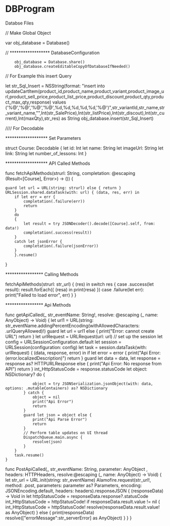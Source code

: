 # DBProgram
Databse Files

// Make Global Object 

var obj_database = Database()


// ****************** DatabaseConfiguration
        
        obj_database = Database.share()
        obj_database.createEditableCopyOfDatabaseIfNeeded()
        
        
 // For Example this insert Query 
 
  let str_Sql_Insert = NSString(format: "insert into updateCartItem(product_id,product_name,product_variant,product_image_url,product_sell_price,product_list_price,product_discount,product_qty,product_max_qty,response) values ('%@','%@','%@','%@',%d,%d,%d,%d,%d,'%@')",str_variantId,str_name,str_variant_name,"",Int(str_SalePrice),Int(str_listPrice),Int(str_discout),Int(str_current),Int(maxQty),str_res) as String
  obj_database.insert(str_Sql_Insert)




//// For Decodable 


******************* Set Parameters 

struct Course: Decodable {
    let id: Int
    let name: String
    let imageUrl: String
    let link: String
    let number_of_lessons: Int
}


******************* API Called Methods 

func fetchApiMethods(strurl: String, completation: @escaping (Result<[Course], Error>) -> ()) {

    guard let url = URL(string: strurl) else { return }
    URLSession.shared.dataTask(with: url) { (data, res, err) in
        if let err = err {
            completation(.failure(err))
            return
        }
        do
        {
            let result = try JSONDecoder().decode([Course].self, from: data!)
            completation(.success(result))
        }
        catch let jsonError {
            completation(.failure(jsonError))
        }
        }.resume()
}


***************** Calling Methods 


fetchApiMethods(strurl: str_url) { (res) in
            switch res {
            case .success(let result):
                result.forEach({ (resa) in
                    print(resa)
                })
            case .failure(let err):
                print("Failed to load error", err)
            }
        }
        
        
        
***************** Api Methods 


func getApiCalled(_ str_eventName: String!, resolve: @escaping (_ name: AnyObject) -> Void)
    {
        let url1 = URL(string: str_eventName.addingPercentEncoding(withAllowedCharacters: .urlQueryAllowed)!)
        guard let url = url1 else {
            print("Error: cannot create URL")
            return
        }
        let urlRequest = URLRequest(url: url)
        // set up the session
        let config = URLSessionConfiguration.default
        let session = URLSession(configuration: config)
        let task = session.dataTask(with: urlRequest) { (data, response, error) in
            if let error = error {
                print("Api Error: \(error.localizedDescription)")
                return
            }
            guard let data = data, let response = response as? HTTPURLResponse else {
                print("Api Error: No response from API")
                return
            }
            int_HttpStatusCode = response.statusCode
            let object: NSDictionary?
            do {

                object = try JSONSerialization.jsonObject(with: data, options: .mutableContainers) as? NSDictionary
            } catch {
                object = nil
                print("Api Error")
                return
            }
            guard let json = object else {
                print("Api Parse Error")
                return
            }
            // Perform table updates on UI thread
            DispatchQueue.main.async {
                resolve(json)
            }
        }
        task.resume()
    }
  
  
  func PostApiCalled(_ str_eventName: String, parameter: AnyObject , headers: HTTPHeaders, resolve:@escaping (_ name: AnyObject) -> Void)
    {
        let str_url = URL.init(string: str_eventName)
        Alamofire.request(str_url!, method: .post, parameters: parameter as? Parameters, encoding: JSONEncoding.default, headers: headers).responseJSON { (responseData) -> Void in
            let httpStatusCode = responseData.response?.statusCode
            int_HttpStatusCode = httpStatusCode!
            if responseData.result.value != nil
            {
                int_HttpStatusCode = httpStatusCode!
                resolve(responseData.result.value! as AnyObject)
            }
            else
            {
                print(responseData)
                resolve(["errorMessage":str_serverError] as AnyObject)
            }
        }
    }

